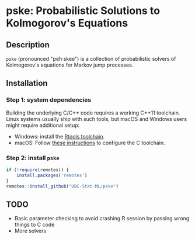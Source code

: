 # pske: Probabilistic Solutions to Kolmogorov's Equations

## Description

`pske` (pronounced "peh·skee") is a collection of probabilistic solvers of Kolmogorov's equations for Markov jump processes.

## Installation

### Step 1: system dependencies

Building the underlying C/C++ code requires a working C++11 toolchain. Linux systems usually ship with such tools, but macOS and Windows users might require additional setup:

- Windows: install the [Rtools toolchain](https://cran.r-project.org/bin/windows/Rtools/).
- macOS: Follow [these instructions](https://github.com/rmacoslib/r-macos-rtools#how-do-i-use-the-installer) to configure the C toolchain.


### Step 2: install `pske`

``` r
if (!require(remotes)) {
    install.packages('remotes')
}
remotes::install_github("UBC-Stat-ML/pske")
```

## TODO

- Basic parameter checking to avoid crashing R session by passing wrong things to C code
- More solvers
